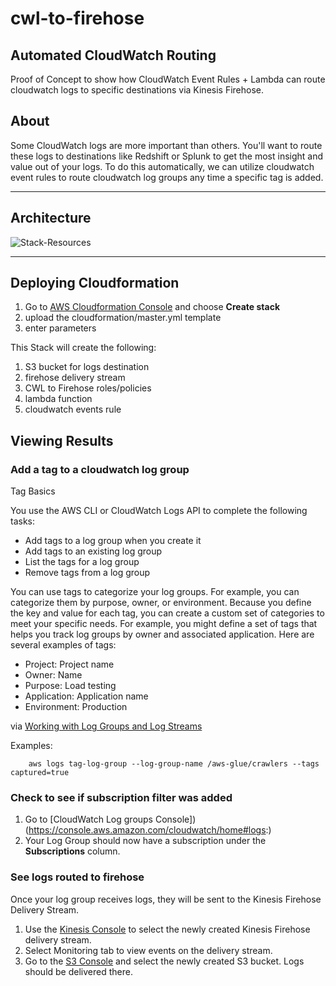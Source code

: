 # cwl-to-firehose

## Automated CloudWatch Routing

Proof of Concept to show how CloudWatch Event Rules + Lambda can route cloudwatch logs to specific destinations via Kinesis Firehose.

## About

Some CloudWatch logs are more important than others.  You'll want to route these logs to destinations like Redshift or Splunk to get the most insight and value out of your logs.  To do this automatically, we can utilize cloudwatch event rules to route cloudwatch log groups any time a specific tag is added.

----

## Architecture

![Stack-Resources](https://github.com/CYarros10/csv-to-parquet-via-glue/blob/master/architecture/datalake-transforms.png)

----

## Deploying Cloudformation


1. Go to [AWS Cloudformation Console](https://console.aws.amazon.com/cloudformation/) and choose **Create stack**
2. upload the cloudformation/master.yml template
3. enter parameters

This Stack will create the following:

1. S3 bucket for logs destination
2. firehose delivery stream
3. CWL to Firehose roles/policies
4. lambda function
5. cloudwatch events rule

## Viewing Results

### Add a tag to a cloudwatch log group

Tag Basics

You use the AWS CLI or CloudWatch Logs API to complete the following tasks:

- Add tags to a log group when you create it
- Add tags to an existing log group
- List the tags for a log group
- Remove tags from a log group

You can use tags to categorize your log groups. For example, you can categorize them by purpose, owner, or environment. Because you define the key and value for each tag, you can create a custom set of categories to meet your specific needs. For example, you might define a set of tags that helps you track log groups by owner and associated application. Here are several examples of tags:

- Project: Project name
- Owner: Name
- Purpose: Load testing
- Application: Application name
- Environment: Production

via [Working with Log Groups and Log Streams](https://docs.aws.amazon.com/AmazonCloudWatch/latest/logs/Working-with-log-groups-and-streams.html#log-group-tagging)

Examples:

        aws logs tag-log-group --log-group-name /aws-glue/crawlers --tags captured=true

### Check to see if subscription filter was added

1. Go to [CloudWatch Log groups Console])(https://console.aws.amazon.com/cloudwatch/home#logs:)
2. Your Log Group should now have a subscription under the **Subscriptions** column.

### See logs routed to firehose

Once your log group receives logs, they will be sent to the Kinesis Firehose Delivery Stream.

1. Use the [Kinesis Console](https://console.aws.amazon.com/kinesis/home) to select the newly created Kinesis Firehose delivery stream.
2. Select Monitoring tab to view events on the delivery stream.
3. Go to the [S3 Console](https://s3.console.aws.amazon.com/s3/home) and select the newly created S3 bucket. Logs should be delivered there.